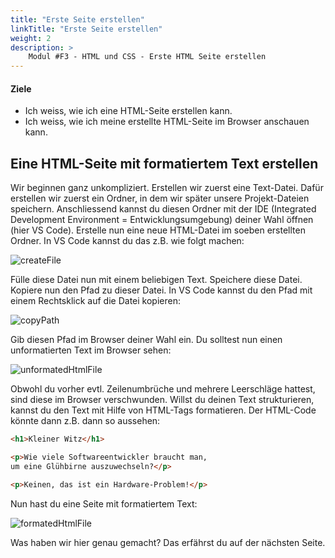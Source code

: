 ```yaml
---
title: "Erste Seite erstellen"
linkTitle: "Erste Seite erstellen"
weight: 2
description: >
    Modul #F3 - HTML und CSS - Erste HTML Seite erstellen
---
```


#### Ziele
* Ich weiss, wie ich eine HTML-Seite erstellen kann.
* Ich weiss, wie ich meine erstellte HTML-Seite im Browser anschauen kann.

## Eine HTML-Seite mit formatiertem Text erstellen
Wir beginnen ganz unkompliziert. Erstellen wir zuerst eine Text-Datei. Dafür erstellen wir zuerst ein Ordner, in dem wir später unsere Projekt-Dateien speichern. Anschliessend kannst du diesen Ordner mit der IDE (Integrated Development Environment = Entwicklungsumgebung) deiner Wahl öffnen (hier VS Code). Erstelle nun eine neue HTML-Datei im soeben erstellten Ordner. In VS Code kannst du das z.B. wie folgt machen:

![createFile](../vs-code-create-file.png "Erstelle eine neue Datei, indem du im Explorer von VS Code mit deiner Maus über deinen Ordner bewegst. Klicke dann auf das Datei-Symbol und gib einen Dateinamen an, der mit .html endet.")

Fülle diese Datei nun mit einem beliebigen Text. Speichere diese Datei. Kopiere nun den Pfad zu dieser Datei. In VS Code kannst du den Pfad mit einem Rechtsklick auf die Datei kopieren:

![copyPath](../vs-code-copy-path.png " ")

Gib diesen Pfad im Browser deiner Wahl ein. Du solltest nun einen unformatierten Text im Browser sehen:

![unformatedHtmlFile](../unformated-html-file.png " ")

Obwohl du vorher evtl. Zeilenumbrüche und mehrere Leerschläge hattest, sind diese im Browser verschwunden. Willst du deinen Text strukturieren, kannst du den Text mit Hilfe von HTML-Tags formatieren. Der HTML-Code könnte dann z.B. dann so aussehen:

```html
<h1>Kleiner Witz</h1>

<p>Wie viele Softwareentwickler braucht man, 
um eine Glühbirne auszuwechseln?</p>

<p>Keinen, das ist ein Hardware-Problem!</p>
```

Nun hast du eine Seite mit formatiertem Text:

![formatedHtmlFile](../formated-html.png " ")

Was haben wir hier genau gemacht? Das erfährst du auf der nächsten Seite.
